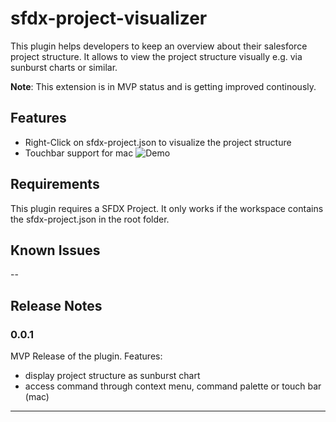 # sfdx-project-visualizer

This plugin helps developers to keep an overview about their salesforce project structure. It allows to view the project structure visually e.g. via sunburst charts or similar.

**Note**: This extension is in MVP status and is getting improved continously.
## Features

 - Right-Click on sfdx-project.json to visualize the project structure
 - Touchbar support for mac
![Demo](/screenshots/example.gif?raw=true)

## Requirements

This plugin requires a SFDX Project. It only works if the workspace contains the sfdx-project.json in the root folder. 

## Known Issues

--

## Release Notes

### 0.0.1

MVP Release of the plugin. Features:

- display project structure as sunburst chart
- access command through context menu, command palette or touch bar (mac)


-----------------------------------------------------------------------------------------------------------
